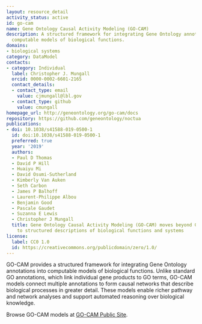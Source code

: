 ```yaml
---
layout: resource_detail
activity_status: active
id: go-cam
name: Gene Ontology Causal Activity Modeling (GO-CAM)
description: A structured framework for integrating Gene Ontology annotations into
  computable models of biological functions.
domains:
- biological systems
category: DataModel
contacts:
- category: Individual
  label: Christopher J. Mungall
  orcid: 0000-0002-6601-2165
  contact_details:
  - contact_type: email
    value: cjmungall@lbl.gov
  - contact_type: github
    value: cmungall
homepage_url: http://geneontology.org/go-cam/docs
repository: https://github.com/geneontology/noctua
publications:
- doi: 10.1038/s41588-019-0500-1
  id: doi:10.1038/s41588-019-0500-1
  preferred: true
  year: '2019'
  authors:
  - Paul D Thomas
  - David P Hill
  - Huaiyu Mi
  - David Osumi-Sutherland
  - Kimberly Van Auken
  - Seth Carbon
  - James P Balhoff
  - Laurent-Philippe Albou
  - Benjamin Good
  - Pascale Gaudet
  - Suzanna E Lewis
  - Christopher J Mungall
  title: Gene Ontology Causal Activity Modeling (GO-CAM) moves beyond GO annotations
    to structured descriptions of biological functions and systems
license:
  label: CC0 1.0
  id: https://creativecommons.org/publicdomain/zero/1.0/
---
```


GO-CAM provides a structured framework for integrating Gene Ontology annotations into 
computable models of biological functions. Unlike standard GO annotations, which link 
individual gene products to GO terms, GO-CAM models connect multiple annotations to 
form causal networks that describe biological processes in greater detail. These models 
enable richer pathway and network analyses and support automated reasoning over 
biological knowledge.

Browse GO-CAM models at [GO-CAM Public Site](http://geneontology.org/go-cam).
